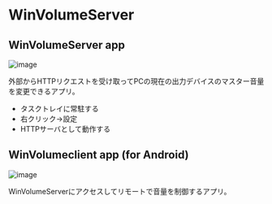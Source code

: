 # WinVolumeServer

## WinVolumeServer app
![image](https://user-images.githubusercontent.com/333944/138663828-4a92c18d-b23c-46e9-9fd4-e52702892cd5.png)

外部からHTTPリクエストを受け取ってPCの現在の出力デバイスのマスター音量を変更できるアプリ。

- タスクトレイに常駐する
- 右クリック→設定
- HTTPサーバとして動作する

## WinVolumeclient app (for Android)
![image](https://user-images.githubusercontent.com/333944/138663842-6c8f5b12-7b27-45ac-bcc6-2e640dbd3a45.png)

WinVolumeServerにアクセスしてリモートで音量を制御するアプリ。

